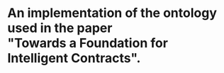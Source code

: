# An implementation of the ontology used in the paper <br/> "Towards a Foundation for Intelligent Contracts".
